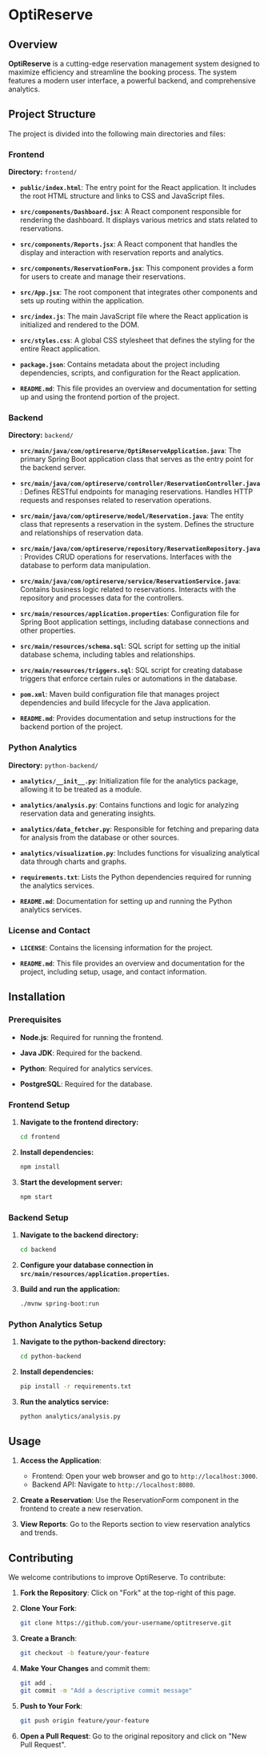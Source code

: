 # OptiReserve

## Overview

**OptiReserve** is a cutting-edge reservation management system designed to maximize efficiency and streamline the booking process. The system features a modern user interface, a powerful backend, and comprehensive analytics.

## Project Structure

The project is divided into the following main directories and files:

### Frontend

**Directory:** `frontend/`

- **`public/index.html`**: The entry point for the React application. It includes the root HTML structure and links to CSS and JavaScript files.
 
- **`src/components/Dashboard.jsx`**: A React component responsible for rendering the dashboard. It displays various metrics and stats related to reservations.

- **`src/components/Reports.jsx`**: A React component that handles the display and interaction with reservation reports and analytics.

- **`src/components/ReservationForm.jsx`**: This component provides a form for users to create and manage their reservations.

- **`src/App.jsx`**: The root component that integrates other components and sets up routing within the application.

- **`src/index.js`**: The main JavaScript file where the React application is initialized and rendered to the DOM.

- **`src/styles.css`**: A global CSS stylesheet that defines the styling for the entire React application.

- **`package.json`**: Contains metadata about the project including dependencies, scripts, and configuration for the React application.

- **`README.md`**: This file provides an overview and documentation for setting up and using the frontend portion of the project.

### Backend

**Directory:** `backend/`

- **`src/main/java/com/optireserve/OptiReserveApplication.java`**: The primary Spring Boot application class that serves as the entry point for the backend server.

- **`src/main/java/com/optireserve/controller/ReservationController.java`**: Defines RESTful endpoints for managing reservations. Handles HTTP requests and responses related to reservation operations.

- **`src/main/java/com/optireserve/model/Reservation.java`**: The entity class that represents a reservation in the system. Defines the structure and relationships of reservation data.

- **`src/main/java/com/optireserve/repository/ReservationRepository.java`**: Provides CRUD operations for reservations. Interfaces with the database to perform data manipulation.

- **`src/main/java/com/optireserve/service/ReservationService.java`**: Contains business logic related to reservations. Interacts with the repository and processes data for the controllers.

- **`src/main/resources/application.properties`**: Configuration file for Spring Boot application settings, including database connections and other properties.

- **`src/main/resources/schema.sql`**: SQL script for setting up the initial database schema, including tables and relationships.

- **`src/main/resources/triggers.sql`**: SQL script for creating database triggers that enforce certain rules or automations in the database.

- **`pom.xml`**: Maven build configuration file that manages project dependencies and build lifecycle for the Java application.

- **`README.md`**: Provides documentation and setup instructions for the backend portion of the project.


### Python Analytics

**Directory:** `python-backend/`

- **`analytics/__init__.py`**: Initialization file for the analytics package, allowing it to be treated as a module.

- **`analytics/analysis.py`**: Contains functions and logic for analyzing reservation data and generating insights.

- **`analytics/data_fetcher.py`**: Responsible for fetching and preparing data for analysis from the database or other sources.

- **`analytics/visualization.py`**: Includes functions for visualizing analytical data through charts and graphs.

- **`requirements.txt`**: Lists the Python dependencies required for running the analytics services.

- **`README.md`**: Documentation for setting up and running the Python analytics services.

### License and Contact

- **`LICENSE`**: Contains the licensing information for the project.

- **`README.md`**: This file provides an overview and documentation for the project, including setup, usage, and contact information.

## Installation

### Prerequisites

- **Node.js**: Required for running the frontend.

- **Java JDK**: Required for the backend.

- **Python**: Required for analytics services.

- **PostgreSQL**: Required for the database.

### Frontend Setup

1. **Navigate to the frontend directory:**

    ```bash
    cd frontend
    ```

2. **Install dependencies:**

    ```bash
    npm install
    ```

3. **Start the development server:**

    ```bash
    npm start
    ```

### Backend Setup

1. **Navigate to the backend directory:**

    ```bash
    cd backend
    ```

2. **Configure your database connection in `src/main/resources/application.properties`.**

3. **Build and run the application:**

    ```bash
    ./mvnw spring-boot:run
    ```

### Python Analytics Setup

1. **Navigate to the python-backend directory:**

    ```bash
    cd python-backend
    ```

2. **Install dependencies:**

    ```bash
    pip install -r requirements.txt
    ```

3. **Run the analytics service:**

    ```bash
    python analytics/analysis.py
    ```

## Usage

1. **Access the Application**: 
   - Frontend: Open your web browser and go to `http://localhost:3000`.
   - Backend API: Navigate to `http://localhost:8080`.

2. **Create a Reservation**: Use the ReservationForm component in the frontend to create a new reservation.

3. **View Reports**: Go to the Reports section to view reservation analytics and trends.

## Contributing

We welcome contributions to improve OptiReserve. To contribute:

1. **Fork the Repository**: Click on "Fork" at the top-right of this page.

2. **Clone Your Fork**:

    ```bash
    git clone https://github.com/your-username/optitreserve.git
    ```

3. **Create a Branch**:

    ```bash
    git checkout -b feature/your-feature
    ```

4. **Make Your Changes** and commit them:

    ```bash
    git add .
    git commit -m "Add a descriptive commit message"
    ```

5. **Push to Your Fork**:

    ```bash
    git push origin feature/your-feature
    ```

6. **Open a Pull Request**: Go to the original repository and click on "New Pull Request".

